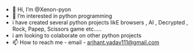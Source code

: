 - 👋 Hi, I’m @Xenon-pyon
- 👀 I’m interested in python programming
- i have created several python projects likE browsers , AI , Decrypted , Rock, Papep, Scissors game etc.....
- i am looking to colaborate on other python projects
- 📫 How to reach me - email - arihant.yadav111@gmail.com
